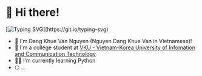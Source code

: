# 👋 Hi there!

[![Typing SVG](https://readme-typing-svg.herokuapp.com?duration=2500&color=F7E919&lines=Gichee+gitchee+goo..)](https://git.io/typing-svg)

- 🌱 I'm Dang Khue Van Nguyen (Nguyen Dang Khue Van in Vietnamese)!
- 🏫 I'm a college student at [VKU - Vietnam-Korea University of Infomation and Communication Technology](http://vku.udn.vn) 
- 👨‍💻 I’m currently learning Python
- 🌕 ...


